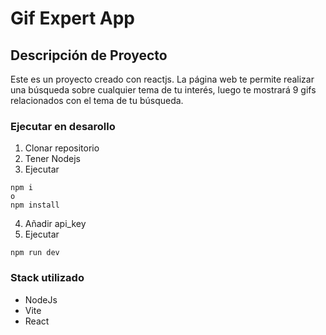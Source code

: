 # Gif Expert App

## Descripción de Proyecto 
Este es un proyecto creado con reactjs. La página web te permite realizar una búsqueda sobre cualquier tema de tu interés, luego te mostrará 9 gifs relacionados con el tema de tu búsqueda.

### Ejecutar en desarollo
1. Clonar repositorio
2. Tener Nodejs
3. Ejecutar
```
npm i
o
npm install
```
4. Añadir api_key 
5. Ejecutar
```
npm run dev
```

### Stack utilizado
* NodeJs
* Vite
* React
